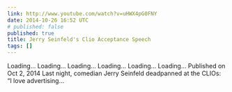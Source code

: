 ```yaml
---
link: http://www.youtube.com/watch?v=uHWX4pG0FNY
date: 2014-10-26 16:52 UTC
# published: false
published: true
title: Jerry Seinfeld's Clio Acceptance Speech
tags: []
---
```


Loading…
Loading…
Loading…
Loading…
Loading…
Loading…
Published on Oct 2, 2014
Last night, comedian Jerry Seinfeld deadpanned at the CLIOs: “I love advertising…
